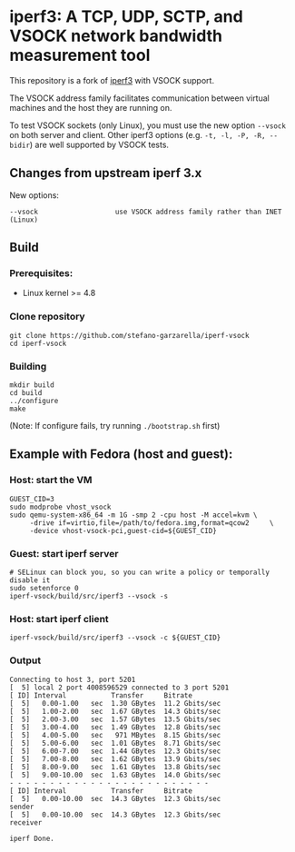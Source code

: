 # iperf3:  A TCP, UDP, SCTP, and VSOCK network bandwidth measurement tool

This repository is a fork of [iperf3](https://github.com/esnet/iperf) with
VSOCK support.

The VSOCK address family facilitates communication between virtual
machines and the host they are running on.

To test VSOCK sockets (only Linux), you must use the new option `--vsock` on
both server and client.
Other iperf3 options (e.g. `-t, -l, -P, -R, --bidir`) are well supported by
VSOCK tests.

## Changes from upstream iperf 3.x

New options:

    --vsock                   use VSOCK address family rather than INET (Linux)

## Build

### Prerequisites:

* Linux kernel >= 4.8

### Clone repository

```shell
git clone https://github.com/stefano-garzarella/iperf-vsock
cd iperf-vsock
```

### Building

```shell
mkdir build
cd build
../configure
make
```

(Note: If configure fails, try running `./bootstrap.sh` first)

## Example with Fedora (host and guest):

### Host: start the VM

```shell
GUEST_CID=3
sudo modprobe vhost_vsock
sudo qemu-system-x86_64 -m 1G -smp 2 -cpu host -M accel=kvm	\
     -drive if=virtio,file=/path/to/fedora.img,format=qcow2     \
     -device vhost-vsock-pci,guest-cid=${GUEST_CID}
```

### Guest: start iperf server

```shell
# SELinux can block you, so you can write a policy or temporally disable it
sudo setenforce 0
iperf-vsock/build/src/iperf3 --vsock -s
```

### Host: start iperf client

```shell
iperf-vsock/build/src/iperf3 --vsock -c ${GUEST_CID}
```

### Output

```shell
Connecting to host 3, port 5201
[  5] local 2 port 4008596529 connected to 3 port 5201
[ ID] Interval           Transfer     Bitrate
[  5]   0.00-1.00   sec  1.30 GBytes  11.2 Gbits/sec
[  5]   1.00-2.00   sec  1.67 GBytes  14.3 Gbits/sec
[  5]   2.00-3.00   sec  1.57 GBytes  13.5 Gbits/sec
[  5]   3.00-4.00   sec  1.49 GBytes  12.8 Gbits/sec
[  5]   4.00-5.00   sec   971 MBytes  8.15 Gbits/sec
[  5]   5.00-6.00   sec  1.01 GBytes  8.71 Gbits/sec
[  5]   6.00-7.00   sec  1.44 GBytes  12.3 Gbits/sec
[  5]   7.00-8.00   sec  1.62 GBytes  13.9 Gbits/sec
[  5]   8.00-9.00   sec  1.61 GBytes  13.8 Gbits/sec
[  5]   9.00-10.00  sec  1.63 GBytes  14.0 Gbits/sec
- - - - - - - - - - - - - - - - - - - - - - - - -
[ ID] Interval           Transfer     Bitrate
[  5]   0.00-10.00  sec  14.3 GBytes  12.3 Gbits/sec                  sender
[  5]   0.00-10.00  sec  14.3 GBytes  12.3 Gbits/sec                  receiver

iperf Done.
```
